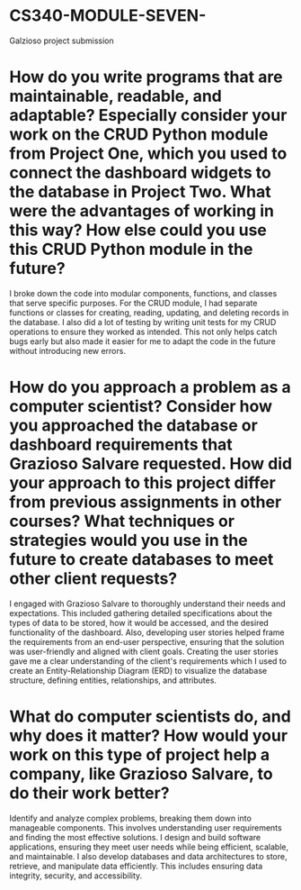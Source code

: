 # CS340-MODULE-SEVEN-
Galzioso project submission
# How do you write programs that are maintainable, readable, and adaptable? Especially consider your work on the CRUD Python module from Project One, which you used to connect the dashboard widgets to the database in Project Two. What were the advantages of working in this way? How else could you use this CRUD Python module in the future?
I broke down the code into modular components, functions, and classes that serve specific purposes. For the CRUD module, I had separate functions or classes for creating, reading, updating, and deleting records in the database. I also did a lot of testing by writing unit tests for my CRUD operations to ensure they worked as intended. This not only helps catch bugs early but also made it easier for me to adapt the code in the future without introducing new errors.
# How do you approach a problem as a computer scientist? Consider how you approached the database or dashboard requirements that Grazioso Salvare requested. How did your approach to this project differ from previous assignments in other courses? What techniques or strategies would you use in the future to create databases to meet other client requests?
I engaged with Grazioso Salvare to thoroughly understand their needs and expectations. This included gathering detailed specifications about the types of data to be stored, how it would be accessed, and the desired functionality of the dashboard. Also, developing user stories helped frame the requirements from an end-user perspective, ensuring that the solution was user-friendly and aligned with client goals. Creating the user stories gave me a clear understanding of the client's requirements which I used to create an Entity-Relationship Diagram (ERD) to visualize the database structure, defining entities, relationships, and attributes. 
# What do computer scientists do, and why does it matter? How would your work on this type of project help a company, like Grazioso Salvare, to do their work better?
Identify and analyze complex problems, breaking them down into manageable components. This involves understanding user requirements and finding the most effective solutions. I design and build software applications, ensuring they meet user needs while being efficient, scalable, and maintainable. I also develop databases and data architectures to store, retrieve, and manipulate data efficiently. This includes ensuring data integrity, security, and accessibility.
